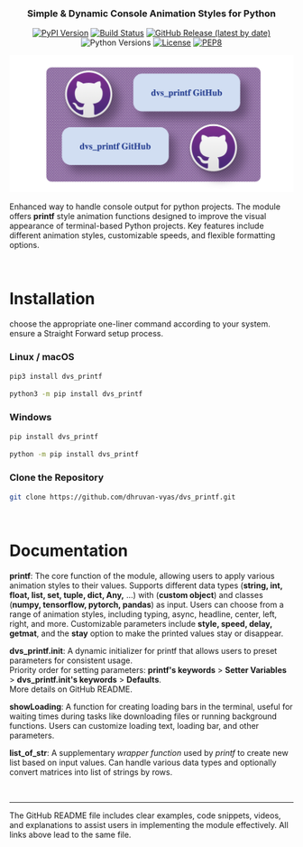 <div align="center">

<h3>Simple & Dynamic Console Animation Styles for Python</h3>
  
[![PyPI Version](https://badge.fury.io/py/dvs-printf.svg)](https://badge.fury.io/py/dvs-printf)
[![Build Status](https://github.com/dhruvan-vyas/dvs_printf/actions/workflows/module_test.yml/badge.svg)](https://github.com/dhruvan-vyas/dvs_printf/actions)
[![GitHub Release (latest by date)](https://img.shields.io/github/v/release/dhruvan-vyas/dvs_printf)](https://github.com/dhruvan-vyas/dvs_printf/releases/tag/v2.2)<br>
![Python Versions](https://img.shields.io/badge/python-3.10%20%7C%203.11%20%7C%203.12-blue)
[![License](https://img.shields.io/badge/license-MIT-blue.svg)](https://github.com/dhruvan-vyas/dvs_printf/blob/main/LICENSE)
[![PEP8](https://img.shields.io/badge/PEP8-compliant-brightgreen.svg)](https://www.python.org/dev/peps/pep-0008/)

<a href="https://github.com/dhruvan-vyas/dvs_printf">
  <img src="https://github.com/dhruvan-vyas/dvs_printf/blob/main/card.png?raw=true">
</a>

</div>

Enhanced way to handle console output for python projects. The module offers **printf** style animation 
functions designed to improve the visual appearance of terminal-based Python projects. Key features 
include different animation styles, customizable speeds, and flexible formatting options.

<br>

# Installation
choose the appropriate one-liner command according to your system. \
ensure a Straight Forward setup process. 

### Linux / macOS
```bash
pip3 install dvs_printf
``` 
```bash
python3 -m pip install dvs_printf
```

### Windows
```bash
pip install dvs_printf
```
```bash
python -m pip install dvs_printf
```

### Clone the Repository
```bash
git clone https://github.com/dhruvan-vyas/dvs_printf.git
```

<br>

# Documentation

<a style="text-decoration:none" href="https://github.com/dhruvan-vyas/dvs_printf?tab=readme-ov-file#printf-function">**printf**</a>: 
The core function of the module, allowing users to apply various animation styles to their values. Supports different data types 
(**string, int, float, list, set, tuple, dict, Any,** ...) with (**custom object**) and classes (**numpy, tensorflow, pytorch, pandas**) 
as input. Users can choose from a range of animation styles, including typing, async, headline, center, left, right, and more. 
Customizable parameters include **style, speed, delay, getmat**, and the **stay** option to make the printed values stay or disappear.

<a style="text-decoration:none" href="https://github.com/dhruvan-vyas/dvs_printf?tab=readme-ov-file#dvs_printfinit-method">**dvs_printf.init**</a>: A dynamic initializer for printf that allows users to preset parameters for consistent usage. <br>
Priority order for setting parameters: **printf's keywords** > **Setter Variables** > **dvs_printf.init's keywords** > **Defaults**.<br>
More details on GitHub README.

<a style="text-decoration:none" href="https://github.com/dhruvan-vyas/dvs_printf?tab=readme-ov-file#showLoading-function">**showLoading**</a>: 
A function for creating loading bars in the terminal, useful for waiting times during tasks like downloading files or running background functions. 
Users can customize loading text, loading bar, and other parameters.

<a style="text-decoration:none" href="https://github.com/dhruvan-vyas/dvs_printf?tab=readme-ov-file#list_of_str-function">**list_of_str**</a>: 
A supplementary *wrapper function* used by *printf* to create new list based on input values. 
Can handle various data types and optionally convert matrices into list of strings by rows.

<br>

***

The <a style="text-decoration:none" href="https://github.com/dhruvan-vyas/dvs_printf#dvs_printf">GitHub README</a> 
file includes clear examples, code snippets, videos, and explanations to assist users in implementing the module effectively. 
All links above lead to the same file.
